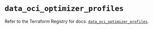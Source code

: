 # `data_oci_optimizer_profiles`

Refer to the Terraform Registry for docs: [`data_oci_optimizer_profiles`](https://registry.terraform.io/providers/hashicorp/oci/7.19.0/docs/data-sources/optimizer_profiles).
